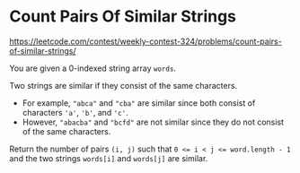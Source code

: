 # Count Pairs Of Similar Strings

https://leetcode.com/contest/weekly-contest-324/problems/count-pairs-of-similar-strings/

You are given a 0-indexed string array `words`.

Two strings are similar if they consist of the same characters.

- For example, `"abca"` and `"cba"` are similar since both consist of characters `'a'`, `'b'`, and `'c'`.
- However, `"abacba"` and `"bcfd"` are not similar since they do not consist of the same characters.

Return the number of pairs `(i, j)` such that `0 <= i < j <= word.length - 1` and the two strings `words[i]` and `words[j]` are similar.
